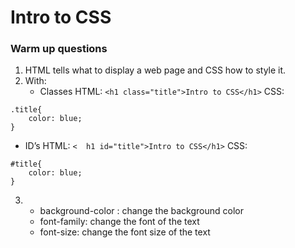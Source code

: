 # Intro to CSS
### Warm up questions
1. HTML tells what to display a web page and CSS how to style it.
2. With:
	* Classes 
    HTML: 
    `<h1 class="title">Intro to CSS</h1>`
    CSS:
```
.title{
	color: blue;
}     
```
  * ID’s
HTML:
`<	h1 id="title">Intro to CSS</h1>`
CSS:
```
#title{
	color: blue;
}
```

3. * background-color : change the background color
   * font-family: change the font of the text
   * font-size: change the font size of the text
